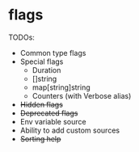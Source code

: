 # flags
TODOs:

* Common type flags
* Special flags
    * Duration
    * []string
    * map[string]string
    * Counters (with Verbose alias)
* ~~Hidden flags~~
* ~~Deprecated flags~~
* Env variable source
* Ability to add custom sources
* ~~Sorting help~~
